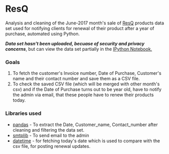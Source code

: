 # ResQ

Analysis and cleaning of the June-2017 month's sale of [ResQ](http://resqtechnologies.in/) products data set used for notifying clients for renewal of their product after a year of purchase,  automated using Python.

***Data set hasn't been uploaded, becuase of security and privacy concerns***, but can view the data set partially in the [IPython Notebook.](https://github.com/Jaiimmortal/resq/blob/master/resq.ipynb)

### Goals

1. To fetch the customer's Invoice number, Date of Purchase, Customer's name and their contact number and save them as a CSV file.
2. To check the saved CSV file (which will be merged with other month's csv) and if the Date of Purchase turns out to be year old, have to notify the admin via email, that these people have to renew their products today.

### Libraries used

  * [pandas](https://pandas.pydata.org/pandas-docs/stable/) - To extract the Date, Customer_name, Contact_number after cleaning and filtering the data set.
  * [smtplib](https://docs.python.org/3/library/smtplib.html) - To send email to the admin 
  * [datetime](https://docs.python.org/3/library/datetime.html) - for fetching today's date which is used to compare with the csv file, for posting renewal updates.
